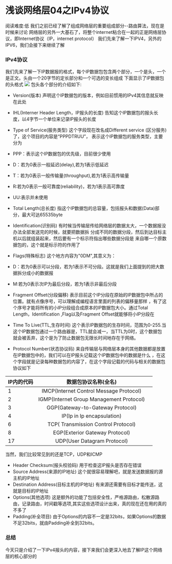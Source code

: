 # 浅谈网络层04之IPv4协议
阅读难度:低
我们之前已经了解了组成网络层的重要组成部分--路由算法，现在是时候来讨论
网络层的另外一大基石了，将整个internet粘合在一起的正是网络层协议，即Internet协议（IP，internet protocol）
我们先来了解一下IPV4，另外的IPV6，我们会接下来继续了解

### IPv4协议
我们先来了解一下IP数据报的格式，每个IP数据包包含两个部分，一个是头，一个是正文。头由一个20字节的定长部分和一个可选的变长组成
下面显示了IP数据包的头格式
![](https://github.com/SeaHub/BlogOfComputerNetwork/blob/master/res/ipheader.png)
包头各个部分的介绍如下:
* Version(版本)
声明这个IP数据包的版本，例如目前惯用的IPv4其信息就反映在此处
* IHL(Interner Header Length，IP报头的长度)
告知这个IP数据包的报头长度，以4字节一个单位来记录IP报头的长度
* Type of Service(服务类型)
这个字段现在改名成Different service (区分服务)了，这个项目的内容是“PPPDTRUU”，
表示这个IP数据包的服务类型，主要分为
 * PPP：表示这个IP数据包的优先级，目前很少使用
 * D：若为0表示一般延迟(delay),若为1表示低延迟
 * T：若为0表示一般传输量(throughput),若为1表示高传输量
 * R:若为0表示一般可靠度(reliability)，若为1表示高可靠度
 * UU:表示并未使用
* Total Length(总长度)
指这个IP数据包的总容量，包括报头和数据(Data)部分，最大可达65535byte
* Identification(识别码)
有时候当传输层传给网络层的数据太大，一个数据报没办法全部发送完的时候，就要把数据拆
分成不同的数据分段，然后到达目标主机以后就组装起来，然后要有一个标示符指出哪些数据分段是
来自哪一个原数据包的，这个就是标示符的作用了
* Flags(特殊标志)
这个地方内容为"0DM",其意义为：
 * D：若为0表示可以分段，若为1表示不可分段。这就是我们上面提到的把大数据拆分成小的数据报
 * M:若为0表示次IP为最后分段，若为1表示非最后分段
* Fragment Offset(分段偏移)
表示目前这个IP分段在原始的IP数据包中所占的位置。就有点像序号，可以理解成编程语言里面的列表的偏移量那样
，有了这个序号才能将所有的小IP分段组合成原本的IP数据包大小。通过Total Length，Identification ,Flag以及Fragment Offset就能够将小IP分段在

* Time To Live(TTL,生存时间)
这个表示IP数据包的生存时间，范围为0-255.当这个IP数据包通过一个路由器是，TTL就会减一，当TTL为0时，这个数据包
就会被丢弃，这个是为了防止数据包无限长时间地存在于网络。
* Protocol Number(状态协议码)
来自传输层与网络层本身的其他数据都是放置在IP数据包中的，我们可以在IP报头记载这个IP数据包中的数据是什么
，在这个字段就是记录每种数据包的内容了，在这个字段记载的代码与相关的数据包协议如下

| IP内的代码        | 数据包协议名称(全名)             |    |
| ------------- | :-------------: | -----: |
| 1      |IMCP(Internet Control Message Protocol)|   |
| 2     |IGMP(Internet Group Management Protocol) |   |
|3|GGP(Gateway-to-Gateway Protocol)|   |
|4|IP(Ip in Ip encapsulation)|   |
|6|TCP( Transmission Control Protocol)|   |
|8|EGP(Exterior Gateway Protocol)|   |
|17|UDP(User Datagram Protocol)|   |
当然，我们比较常见到的还是TCP，UDP和ICMP
* Header Checksum(报头校验码)
用于检查这IP报头是否存在错误
* Source Address(来源的IP地址)
这个就很容易理解吧，就是发送数据报的源主机的IP地址
* Destination Address(目标主机的IP地址)
有来源还需要有目标才能传送，这就是目标的IP地址
* Options(其他选项)
这是额外的功能了包括安全性，严格源路由，松散源路由，记录路由，时间戳等选项,其实这些选项设计出来，真的现在还在用的真的不多了
* Padding(补全项目)
由于Options的内容不一定是32bits，如果Options的数据不足32bits，就由Padding补全到32bits。

### 总结
今天只是介绍了一下IPv4报头的内容，接下来我们会更深入地去了解IP这个网络层的核心部分的
